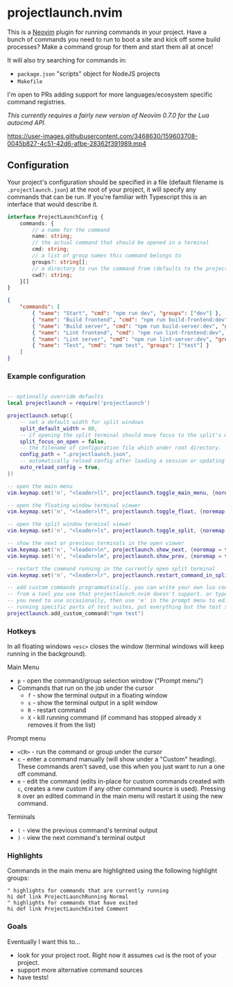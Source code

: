 # projectlaunch.nvim

This is a [Neovim](https://neovim.io/) plugin for running commands in your project. Have a bunch of commands you need to run to boot a site and kick off some build processes? Make a command group for them and start them all at once!

It will also try searching for commands in:

* `package.json` "scripts" object for NodeJS projects
* `Makefile`

I'm open to PRs adding support for more languages/ecosystem specific command registries.

_This currently requires a fairly new version of Neovim 0.7.0 for the Lua autocmd API._

https://user-images.githubusercontent.com/3468630/159603708-0045b827-4c51-42d6-afbe-28362f391989.mp4

## Configuration

Your project's configuration should be specified in a file (default filename is `.projectlaunch.json`) at the root of your project, it will specify any commands that can be run. If you're familiar with Typescript this is an interface that would describe it.

```Typescript
interface ProjectLaunchConfig {
    commands: {
        // a name for the command
        name: string;
        // the actual command that should be opened in a terminal
        cmd: string;
        // a list of group names this command belongs to
        groups?: string[];
        // a directory to run the command from (defaults to the project root)
        cwd?: string;
    }[]
}
```

```json
{
    "commands": [
        { "name": "Start", "cmd": "npm run dev", "groups": ["dev"] },
        { "name": "Build frontend", "cmd": "npm run build-frontend:dev", "groups": ["dev"] },
        { "name": "Build server", "cmd": "npm run build-server:dev", "groups": ["dev"] },
        { "name": "Lint frontend", "cmd": "npm run lint-frontend:dev", "groups": ["lint", "test"] },
        { "name": "Lint server", "cmd": "npm run lint-server:dev", "groups": ["lint", "test"] },
        { "name": "Test", "cmd": "npm test", "groups": ["test"] }
    ]
}
```

### Example configuration

```lua

-- optionally override defaults
local projectlaunch = require('projectlaunch')

projectlaunch.setup({
    -- set a default width for split windows
    split_default_width = 80,
    -- if opening the split terminal should move focus to the split's window
    split_focus_on_open = false,
    -- the filename of configuration file which under root directory.
    config_path = ".projectlaunch.json",
    -- automatically reload config after loading a session or updating your ProjectLaunch config file
    auto_reload_config = true,
})

-- open the main menu
vim.keymap.set('n', "<leader>ll", projectlaunch.toggle_main_menu, {noremap = true, expr = false, buffer = false})

-- open the floating window terminal viewer
vim.keymap.set('n', "<leader>lf", projectlaunch.toggle_float, {noremap = true, expr = false, buffer = false})

-- open the split window terminal viewer
vim.keymap.set('n', "<leader>ls", projectlaunch.toggle_split, {noremap = true, expr = false, buffer = false})

-- show the next or previous terminals in the open viewer
vim.keymap.set('n', "<leader>ln", projectlaunch.show_next, {noremap = true, expr = false, buffer = false})
vim.keymap.set('n', "<leader>lm", projectlaunch.show_prev, {noremap = true, expr = false, buffer = false})

-- restart the command running in the currently open split terminal
vim.keymap.set('n', "<leader>lr", projectlaunch.restart_command_in_split, {noremap = true, expr = false, buffer = false})

-- add custom commands programmatically. you can write your own lua code to add a list of commands
-- from a tool you use that projectlaunch.nvim doesn't support. or type part of a long command that
-- you need to use occasionally, then use 'e' in the prompt menu to edit and add the rest, like for
-- running specific parts of test suites, put everything but the test suite name in here then edit later
projectlaunch.add_custom_command("npm test")
```

### Hotkeys

In all floating windows `<esc>` closes the window (terminal windows will keep running in the background).

Main Menu

* `p` - open the command/group selection window ("Prompt menu")
* Commands that run on the job under the cursor
	* `f` - show the terminal output in a floating window
	* `s` - show the terminal output in a split window
	* `R` - restart command
	* `X` - kill running command (if command has stopped already `X` removes it from the list)

Prompt menu

* `<CR>` - run the command or group under the cursor
* `c` - enter a command manually (will show under a "Custom" heading). These commands aren't saved, use this when you just want to run a one off command.
* `e` - edit the command (edits in-place for custom commands created with `c`, creates a new custom if any other command source is used). Pressing `R` over an edited command in the main menu will restart it using the new command.

Terminals

* `(` - view the previous command's terminal output
* `)` - view the next command's terminal output

### Highlights

Commands in the main menu are highlighted using the following highlight groups:

```vim
" highlights for commands that are currently running
hi def link ProjectLaunchRunning Normal
" highlights for commands that have exited
hi def link ProjectLaunchExited Comment
```

### Goals

Eventually I want this to...
* look for your project root. Right now it assumes `cwd` is the root of your project.
* support more alternative command sources
* have tests!
